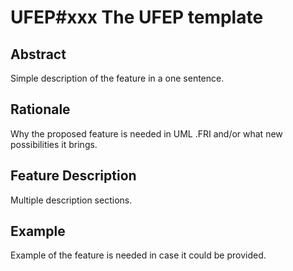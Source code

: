 UFEP#xxx The UFEP template
==========================

Abstract
--------

Simple description of the feature in a one sentence.

Rationale
---------

Why the proposed feature is needed in UML .FRI and/or what new possibilities
it brings.

Feature Description
-------------------

Multiple description sections. 

Example
-------

Example of the feature is needed in case it could be provided.
